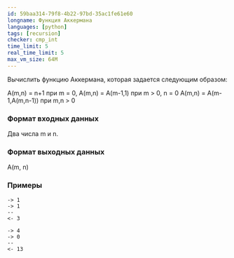 ```yaml
---
id: 59baa314-79f8-4b22-97bd-35ac1fe61e60
longname: Функция Аккермана
languages: [python]
tags: [recursion]
checker: cmp_int
time_limit: 5
real_time_limit: 5
max_vm_size: 64M
---
```



Вычислить функцию Аккермана, которая задается следующим образом:

A(m,n) = n+1 при m = 0,
A(m,n) = A(m-1,1) при m > 0, n = 0
A(m,n) = A(m-1,A(m,n-1)) при m,n > 0

### Формат входных данных

Два числа m и n.

### Формат выходных данных

A(m, n)

### Примеры

```
-> 1
-> 1
--
<- 3
```

```
-> 4
-> 0
--
<- 13
```
